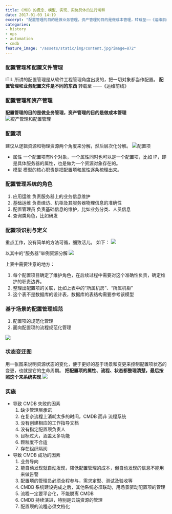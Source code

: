 ```yaml
---
title: CMDB 的概念、模型、实现、实施具体的进行阐释
date: 2017-01-03 14:19
excerpt: "配置管理的目的是做业务管理，资产管理的目的是做成本管理，转载至——《运维前线》"
categories:
- history
- ops
- automation
- cmdb
feature_image: "/assets/static/img/content.jpg?image=872"
---
```


### 配置管理和配置文件管理
ITIL 所讲的配置管理是从软件工程管理角度出发的，把一切对象都当作配置。
**配置管理和业务配置文件是不同的东西**
转载至 ——《运维前线》

### 配置管理和资产管理
   __配置管理的目的是做业务管理，资产管理的目的是做成本管理__
   ![资产管理和配置管理](/assets/static/img/资产管理和配置管理.png '资产管理和配置管理')
### 配置项
   建议从逻辑资源和物理资源两个角度来分解，然后层次化分解。
   ![配置项](/assets/static/img/配置项.png '配置项')
   - 属性
      一个配置项有N个对象，一个属性同时也可以是一个配置项，比如 IP，即是具体服务器的属性，也是做为一个资源对象存在的。
   - 模型
      模型的核心职责是把配置项和属性逐条梳理出来。
### 配置管理系统的角色
   1. 应用运维
      负责服务器上的业务信息维护
   2. 基础运维
      负责缉访、机柜及其服务器物理信息的准确性
   3. 配置管理员
      负责基础信息的维护，比如业务分类、人员信息
   4. 查询类角色，比如研发
### 配置项识别与定义
   重点工作，没有简单的方法可循，细致活儿。
   如下：
   [<img src="/assets/static/img/配置项定义.png"/>](#)

   以其中的“服务器”举例资源分解
   [<img src="/assets/static/img/配置项-服务器.png"/>](#)

   上表中需要注意的地方：
   1. 每个配置项目确定了维护角色，在后续过程中需要对这个准确性负责，确定维护的职责边界。
   2. 整理出配置项的关联，比如上表中的“所属机房”、“所属机柜”
   3. 这个表不是数据库的设计表，数据库的表结构需要参考该模型

### 基于场景的配置管理规范
   1. 配置项的规范化管理
   2. 面向配置项的流程规范化管理

   [<img src="/assets/static/img/服务器回收流程.png"/>](#)

### 状态变迁图
   用一张图来说明资源状态的变化，便于更好的基于场景和变更来控制配置项状态的变更，也就是它的生命周期。
   **把配置项的属性、流程、状态都整理清楚，最后按照这个来系统实现**
   [<img src="/assets/static/img/生命周期管理.png"/>](#)

### 实施
   - 导致 CMDB 失败的因素
      1. 缺少管理层承诺
      2. 在复杂流程上消耗太多的时间，CMDB 而非 流程系统
      3. 没有创建相应的工作指导文档
      4. 没有指定配置项负责人
      5. 目标过大，涵盖太多功能
      6. 颗粒度不合适
      7. 存在组织隔阂
   -  导致 CMDB 成功的因素
      1. 业务导向
      2. 能自动发现就自动发现，降低配置管理的成本，但自动发现的信息不能用来做告警
      3. 配置项的管理员必须全程参与，需求定型、测试及验收等
      4. CMDB 系统建设完成之后，其他系统必须联动，用场景驱动配置项的管理
      5. 流程一定要平台化，不能脱离 CMDB
      6. CMDB 持续演进，特别是云端资源的管理
      7. 配置项的流程必须文档化